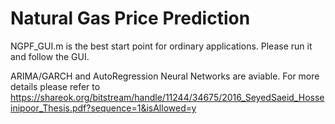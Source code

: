 # Natural Gas Price Prediction

NGPF_GUI.m is the best start point for ordinary applications. Please run it and follow the GUI.

ARIMA/GARCH and AutoRegression Neural Networks are aviable. For more details please refer to 
https://shareok.org/bitstream/handle/11244/34675/2016_SeyedSaeid_Hosseinipoor_Thesis.pdf?sequence=1&isAllowed=y
